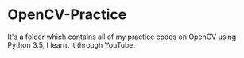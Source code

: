 # OpenCV-Practice
It's a folder which contains all of my practice codes on OpenCV using Python 3.5, I learnt it through YouTube.

